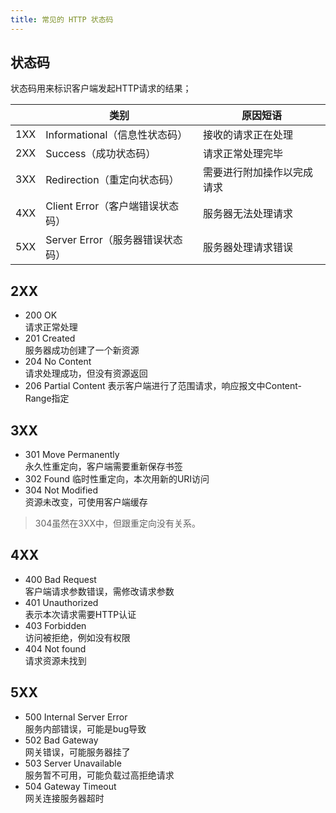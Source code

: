 ```yaml
---
title: 常见的 HTTP 状态码
---
```


## 状态码

状态码用来标识客户端发起HTTP请求的结果；

|  | 类别 | 原因短语 |
| ----- | --------- | ----------- |
| 1XX | Informational（信息性状态码） | 接收的请求正在处理 |
| 2XX  | Success（成功状态码） | 请求正常处理完毕 |
| 3XX  | Redirection（重定向状态码） | 需要进行附加操作以完成请求 |
| 4XX  | Client Error（客户端错误状态码） | 服务器无法处理请求 |
| 5XX  | Server Error（服务器错误状态码） | 服务器处理请求错误 |

## 2XX

- 200 OK  
请求正常处理
- 201 Created  
服务器成功创建了一个新资源
- 204 No Content  
请求处理成功，但没有资源返回
- 206 Partial Content
表示客户端进行了范围请求，响应报文中Content-Range指定

## 3XX

- 301 Move Permanently  
永久性重定向，客户端需要重新保存书签
- 302 Found
临时性重定向，本次用新的URI访问
- 304 Not Modified  
资源未改变，可使用客户端缓存

> 304虽然在3XX中，但跟重定向没有关系。

## 4XX

- 400 Bad Request  
客户端请求参数错误，需修改请求参数
- 401 Unauthorized  
表示本次请求需要HTTP认证
- 403 Forbidden  
访问被拒绝，例如没有权限
- 404 Not found  
请求资源未找到

## 5XX

- 500 Internal Server Error  
服务内部错误，可能是bug导致
- 502 Bad Gateway  
网关错误，可能服务器挂了
- 503 Server Unavailable  
服务暂不可用，可能负载过高拒绝请求
- 504 Gateway Timeout  
网关连接服务器超时